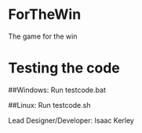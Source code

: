ForTheWin
=========

The game for the win

Testing the code
================

##Windows:
Run testcode.bat


##Linux:
Run testcode.sh


Lead Designer/Developer: Isaac Kerley